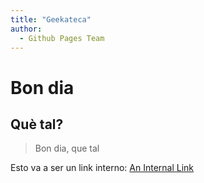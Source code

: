 ```yaml
---
title: "Geekateca"
author:
  - Github Pages Team
---
```


# Bon dia

## Què tal?

> Bon dia, que tal

Esto va a ser un link interno: [An Internal Link](./markdown2.md)
